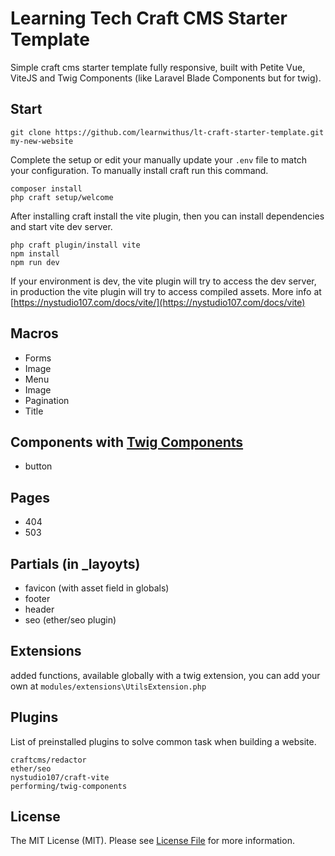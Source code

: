 # Learning Tech Craft CMS Starter Template

Simple craft cms starter template fully responsive, built with Petite Vue, ViteJS and Twig Components (like Laravel Blade Components but for twig).

## Start
```
git clone https://github.com/learnwithus/lt-craft-starter-template.git my-new-website
```

Complete the setup or edit your manually update your `.env` file to match your configuration. To manually install craft run this command.

```
composer install
php craft setup/welcome
```

After installing craft install the vite plugin, then you can install dependencies and start vite dev server.
```
php craft plugin/install vite
npm install
npm run dev
```

If your environment is dev, the vite plugin will try to access the dev server, in production the vite plugin will try to access compiled assets. More info at [https://nystudio107.com/docs/vite/](https://nystudio107.com/docs/vite)

## Macros
- Forms
- Image
- Menu
- Image
- Pagination
- Title

## Components with [Twig Components](https://github.com/giorgiopogliani/twig-components)
- button


## Pages
- 404
- 503

## Partials (in _layoyts)
- favicon (with asset field in globals)
- footer
- header
- seo (ether/seo plugin)

## Extensions
added functions, available globally with a twig extension, you can add your own at `modules/extensions\UtilsExtension.php`


## Plugins

List of preinstalled plugins to solve common task when building a website.
``` 
craftcms/redactor 
ether/seo 
nystudio107/craft-vite
performing/twig-components 
```

## License

The MIT License (MIT). Please see [License File](LICENSE) for more information.
